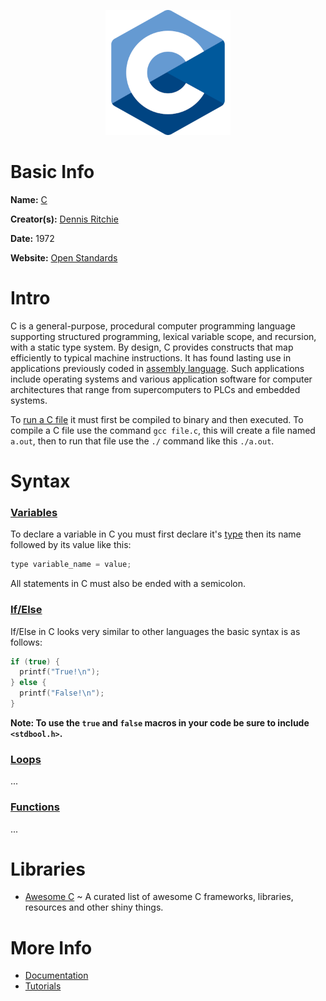<p align="center"><img width="200" height="200" src="https://github.com/jgphilpott/babel/blob/main/C/logo.png"></p>

# Basic Info

**Name:** [C](https://en.wikipedia.org/wiki/C_(programming_language))

**Creator(s):** [Dennis Ritchie](https://en.wikipedia.org/wiki/Dennis_Ritchie)

**Date:** 1972

**Website:** [Open Standards](http://www.open-std.org/jtc1/sc22/wg14)

# Intro

C is a general-purpose, procedural computer programming language supporting structured programming, lexical variable scope, and recursion, with a static type system. By design, C provides constructs that map efficiently to typical machine instructions. It has found lasting use in applications previously coded in [assembly language](https://github.com/jgphilpott/babel/blob/main/Assembly/README.md). Such applications include operating systems and various application software for computer architectures that range from supercomputers to PLCs and embedded systems.

To [run a C file](https://unix.stackexchange.com/questions/439349/how-do-i-run-c-file-from-the-command-line) it must first be compiled to binary and then executed. To compile a C file use the command `gcc file.c`, this will create a file named `a.out`, then to run that file use the `./` command like this `./a.out`.

# Syntax

### [Variables](https://www.tutorialspoint.com/cprogramming/c_variables.htm)

To declare a variable in C you must first declare it's [type](https://www.tutorialspoint.com/cprogramming/c_data_types.htm) then its name followed by its value like this:

```c
type variable_name = value;
```

All statements in C must also be ended with a semicolon.

### [If/Else](https://www.tutorialspoint.com/cprogramming/c_decision_making.htm)

If/Else in C looks very similar to other languages the basic syntax is as follows:

```c
if (true) {
  printf("True!\n");
} else {
  printf("False!\n");
}
```

**Note: To use the `true` and `false` macros in your code be sure to include `<stdbool.h>`.**

### [Loops](https://www.tutorialspoint.com/cprogramming/c_loops.htm)

...

### [Functions](https://www.tutorialspoint.com/cprogramming/c_functions.htm)

...

# Libraries

 - [Awesome C](https://github.com/oz123/awesome-c) ~ A curated list of awesome C frameworks, libraries, resources and other shiny things.

# More Info

 - [Documentation](http://www.open-std.org/jtc1/sc22/wg14/www/wg14_document_log)
 - [Tutorials](https://www.tutorialspoint.com/cprogramming/index.htm)
